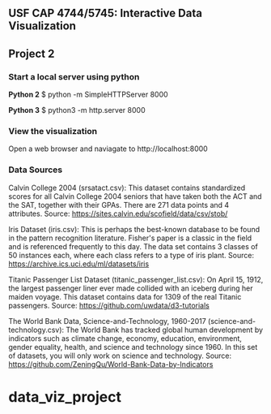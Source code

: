 ## USF CAP 4744/5745: Interactive Data Visualization

## Project 2


### Start a local server using python

**Python 2**
$ python -m SimpleHTTPServer 8000

**Python 3**
$ python3 -m http.server 8000


### View the visualization

Open a web browser and naviagate to http://localhost:8000


### Data Sources

Calvin College 2004 (srsatact.csv): This dataset contains standardized scores for all Calvin College 2004 seniors that have taken both the ACT and the SAT, together with their GPAs. There are 271 data points and 4 attributes.
Source: https://sites.calvin.edu/scofield/data/csv/stob/

Iris Dataset (iris.csv): This is perhaps the best-known database to be found in the pattern recognition literature. Fisher's paper is a classic in the field and is referenced frequently to this day. The data set contains 3 classes of 50 instances each, where each class refers to a type of iris plant.
Source: https://archive.ics.uci.edu/ml/datasets/iris

Titanic Passenger List Dataset (titanic_passenger_list.csv): On April 15, 1912, the largest passenger liner ever made collided with an iceberg during her maiden voyage. This dataset contains data for 1309 of the real Titanic passengers.
Source: https://github.com/uwdata/d3-tutorials

The World Bank Data, Science-and-Technology, 1960-2017 (science-and-technology.csv): The World Bank has tracked global human development by indicators such as climate change, economy, education, environment, gender equality, health, and science and technology since 1960. In this set of datasets, you will only work on science and technology.
Source: https://github.com/ZeningQu/World-Bank-Data-by-Indicators


# data_viz_project
